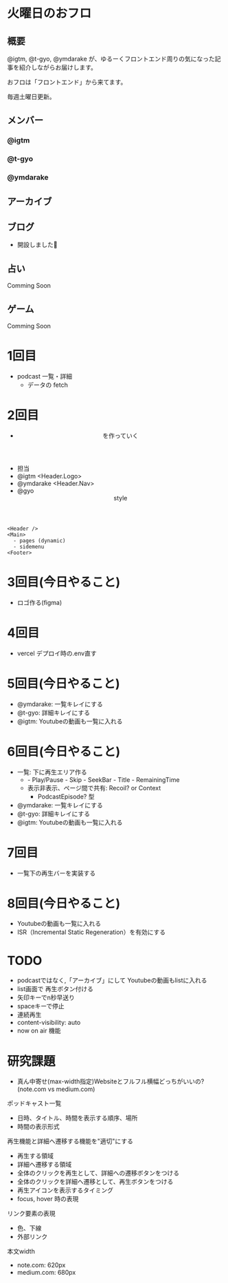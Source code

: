 # 火曜日のおフロ

## 概要

@igtm, @t-gyo, @ymdarake が、ゆるーくフロントエンド周りの気になった記事を紹介しながらお届けします。

おフロは「フロントエンド」から来てます。

毎週土曜日更新。

## メンバー

### @igtm

### @t-gyo

### @ymdarake

## アーカイブ

## ブログ

- 開設しました🎉

## 占い

Comming Soon

## ゲーム

Comming Soon


# 1回目
- podcast 一覧・詳細
  - データの fetch

# 2回目
- <Header /> を作っていく
 - 担当
 - @igtm <Header.Logo>
 - @ymdarake <Header.Nav>
 - @gyo <Header> style

```
<Header />
<Main>
  - pages (dynamic)
  - sidemenu
<Footer>
```

# 3回目(今日やること)
- ロゴ作る(figma)

# 4回目
- vercel デプロイ時の.env直す


# 5回目(今日やること)
- @ymdarake: 一覧キレイにする
- @t-gyo: 詳細キレイにする
- @igtm: Youtubeの動画も一覧に入れる



# 6回目(今日やること)
- 一覧: 下に再生エリア作る
  - <FloatingPlayArea />
    - Play/Pause
    - Skip
    - SeekBar
    - Title
    - RemainingTime
  - 表示非表示、ページ間で共有: Recoil? or Context
    - PodcastEpisode? 型
- @ymdarake: 一覧キレイにする
- @t-gyo: 詳細キレイにする
- @igtm: Youtubeの動画も一覧に入れる


# 7回目
- 一覧下の再生バーを実装する


# 8回目(今日やること)
- Youtubeの動画も一覧に入れる
- ISR（Incremental Static Regeneration）を有効にする

# TODO
- podcastではなく,「アーカイブ」にして Youtubeの動画もlistに入れる
- list画面で 再生ボタン付ける
- 矢印キーでn秒早送り
- spaceキーで停止
- 連続再生
- content-visibility: auto
- now on air 機能



# 研究課題
- 真ん中寄せ(max-width指定)Websiteとフルフル横幅どっちがいいの? (note.com vs medium.com)

ポッドキャスト一覧
- 日時、タイトル、時間を表示する順序、場所
- 時間の表示形式

再生機能と詳細へ遷移する機能を"適切"にする
- 再生する領域
- 詳細へ遷移する領域
- 全体のクリックを再生として、詳細への遷移ボタンをつける
- 全体のクリックを詳細へ遷移として、再生ボタンをつける
- 再生アイコンを表示するタイミング
- focus, hover 時の表現

リンク要素の表現
- 色、下線
- 外部リンク

本文width
- note.com: 620px
- medium.com: 680px
